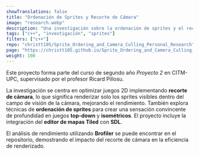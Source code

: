 ```yaml
---
showTranslations: false
title: "Ordenación de Sprites y Recorte de Cámara"
image: "research.webp"
description: "Una investigación sobre la ordenación de sprites y el recorte de cámara"
tags: ["c++", "investigación", "sprites"]
filters: ["c++"]
repo: "christt105/Sprite_Ordering_and_Camera_Culling_Personal_Research"
page: "https://christt105.github.io/Sprite_Ordering_and_Camera_Culling_Personal_Research"
weight: 100
---
```

Este proyecto forma parte del curso de segundo año *Proyecto 2* en CITM-UPC, supervisado por el profesor Ricard Pillosu.

La investigación se centra en optimizar juegos 2D implementando **recorte de cámara**, lo que significa renderizar solo los sprites visibles dentro del campo de visión de la cámara, mejorando el rendimiento. También explora técnicas de **ordenación de sprites** para crear una sensación convincente de profundidad en juegos **top-down** y **isométricos**. El proyecto incluye la integración del **editor de mapas Tiled** con **SDL**.

El análisis de rendimiento utilizando **Brofiler** se puede encontrar en el repositorio, demostrando el impacto del recorte de cámara en la eficiencia de renderizado.
